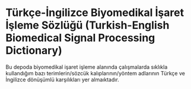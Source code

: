 # Türkçe-İngilizce Biyomedikal İşaret İşleme Sözlüğü (Turkish-English Biomedical Signal Processing Dictionary)

Bu depoda biyomedikal işaret işleme alanında çalışmalarda sıklıkla kullandığım bazı terimlerin/sözcük kalıplarının/yöntem adlarının Türkçe ve İngilizce dönüşümlü karşılıkları yer almaıktadır.
